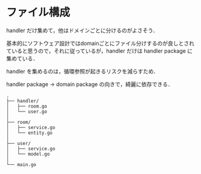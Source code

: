 # ファイル構成
handler だけ集めて，他はドメインごとに分けるのがよさそう．

基本的にソフトウェア設計ではdomainごとにファイル分けするのが良しとされていると思うので，それに従っているが，handler だけは handler package に集めている．

handler を集めるのは，循環参照が起きるリスクを減らすため．

handler package → domain package の向きで，綺麗に依存できる．
~~~shell
.
├── handler/
│   ├── room.go
│   └── user.go
│
├── room/
│   ├── service.go
│   └── entity.go
│
├── user/
│   ├── service.go
│   └── model.go
│
└── main.go
~~~